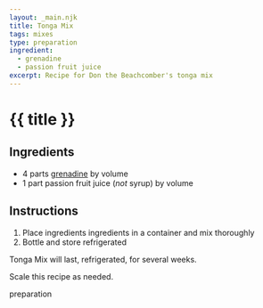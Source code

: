 ```yaml
---
layout: _main.njk
title: Tonga Mix
tags: mixes
type: preparation
ingredient:
  - grenadine
  - passion fruit juice
excerpt: Recipe for Don the Beachcomber's tonga mix
---
```


<!-- markdownlint-disable MD025 -->
# {{ title }}
<!-- markdownlint-enable MD025 -->

## Ingredients

* 4 parts [grenadine](/mixes/grenadine/) by volume
* 1 part passion fruit juice (*not* syrup) by volume

## Instructions

1. Place ingredients ingredients in a container and mix thoroughly
2. Bottle and store refrigerated

<tiki-callout type="note">

  Tonga Mix will last, refrigerated, for several weeks.
  
  Scale this recipe as needed.

</tiki-callout>

<div
  data-cat[0]="Preparation"
  data-ingredient[0]="Passion fruit juice"
  data-ingredient[1]="Grenadine"
  data-pagefind-filter="
    Category[data-cat[0]],
    Ingredient[data-ingredient[0]],
    Ingredient[data-ingredient[1]]
  "
>
</div>

<div class="keywords" aria-hidden>preparation</div>
